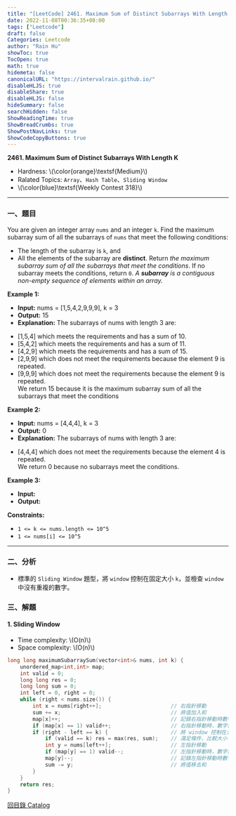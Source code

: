 ```yaml
---
title: "[LeetCode] 2461. Maximum Sum of Distinct Subarrays With Length K"
date: 2022-11-08T00:36:35+08:00
tags: ["Leetcode"]
draft: false
Categories: Leetcode
author: "Rain Hu"
showToc: true
TocOpen: true
math: true
hidemeta: false
canonicalURL: "https://intervalrain.github.io/"
disableHLJS: true
disableShare: true
disableHLJS: false
hideSummary: false
searchHidden: false
ShowReadingTime: true
ShowBreadCrumbs: true
ShowPostNavLinks: true
ShowCodeCopyButtons: true
---
```

**2461. Maximum Sum of Distinct Subarrays With Length K**
+ Hardness: \\(\color{orange}\textsf{Medium}\\)
+ Ralated Topics: `Array`、`Hash Table`、`Sliding Window`
+ \\(\color{blue}\textsf{Weekly Contest 318}\\)
---
### 一、題目
You are given an integer array `nums` and an integer `k`. Find the maximum subarray sum of all the subarrays of `nums` that meet the following conditions:
+ The length of the subarray is `k`, and
+ All the elements of the subarray are **distinct**.
Return *the maximum subarray sum of all the subarrays that meet the conditions*. If no subarray meets the conditions, return `0`.
*A* ***subarray*** *is a contiguous non-empty sequence of elements within an array.*

**Example 1:**  
+ **Input:** nums = [1,5,4,2,9,9,9], k = 3
+ **Output:** 15
+ **Explanation:** The subarrays of nums with length 3 are:  
- [1,5,4] which meets the requirements and has a sum of 10.  
- [5,4,2] which meets the requirements and has a sum of 11.  
- [4,2,9] which meets the requirements and has a sum of 15.  
- [2,9,9] which does not meet the requirements because the element 9 is repeated.  
- [9,9,9] which does not meet the requirements because the element 9 is repeated.  
We return 15 because it is the maximum subarray sum of all the subarrays that meet the conditions  

**Example 2:**
+ **Input:** nums = [4,4,4], k = 3
+ **Output:** 0
+ **Explanation:** The subarrays of nums with length 3 are:  
- [4,4,4] which does not meet the requirements because the element 4 is repeated.  
We return 0 because no subarrays meet the conditions.  

**Example 3:**
+ **Input:** 
+ **Output:** 

**Constraints:**
+ `1 <= k <= nums.length <= 10^5`
+ `1 <= nums[i] <= 10^5`
---

### 二、分析
+ 標準的 `Sliding Window` 題型，將 `window` 控制在固定大小 `k`，並檢查 `window` 中沒有重複的數字。

### 三、解題
#### 1. Sliding Window
+ Time complexity: \\(O(n)\\)
+ Space complexity: \\(O(n)\\)
```C++
long long maximumSubarraySum(vector<int>& nums, int k) {
    unordered_map<int,int> map;
    int valid = 0;
    long long res = 0;
    long long sum = 0;
    int left = 0, right = 0;
    while (right < nums.size()) {
        int x = nums[right++];                      // 右指針移動
        sum += x;                                   // 將值加入和
        map[x]++;                                   // 記錄右指針移動時數字的個數
        if (map[x] == 1) valid++;                   // 右指針移動時，數字個數為 1 時，有效數加 1
        if (right - left == k) {                    // 將 window 控制在大小為 k
            if (valid == k) res = max(res, sum);    // 滿足條件，比較大小
            int y = nums[left++];                   // 左指針移動
            if (map[y] == 1) valid--;               // 左指針移動時，數字個數為 1 時，有效數減 1
            map[y]--;                               // 記錄左指針移動時數字的個數
            sum -= y;                               // 將值移去和
        }
    }
    return res;
}
```
[回目錄 Catalog](/leetcode)